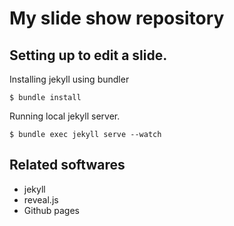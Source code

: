 # My slide show repository

## Setting up to edit a slide.

Installing jekyll using bundler

```
$ bundle install
```

Running local jekyll server.

```
$ bundle exec jekyll serve --watch
```

## Related softwares

* jekyll
* reveal.js
* Github pages




